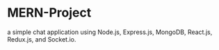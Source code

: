 # MERN-Project
 a simple chat application using Node.js, Express.js, MongoDB, React.js, Redux.js, and Socket.io. 
